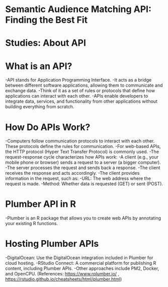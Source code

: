 Semantic Audience Matching API: Finding the Best Fit
================================================

# Studies: About API

# What is an API?
-API stands for Application Programming Interface.
-It acts as a bridge between different software applications, allowing them to communicate and exchange data.
-Think of it as a set of rules or protocols that define how applications can interact with each other.
-APIs enable developers to integrate data, services, and functionality from other applications without building everything from scratch.

# How Do APIs Work?
-Computers follow communication protocols to interact with each other. These protocols define the rules for communication.
-For web-based APIs, the HTTP protocol (Hyper Text Transfer Protocol) is commonly used.
-The request-response cycle characterizes how APIs work:
-A client (e.g., your mobile phone or browser) sends a request to a server (a bigger computer).
-The server processes the request and sends back a response.
-The client receives the response and acts accordingly.
-The client provides information in the request, such as:
-URL: The web address where the request is made.
-Method: Whether data is requested (GET) or sent (POST).

# Plumber API in R
-Plumber is an R package that allows you to create web APIs by annotating your existing R functions.

# Hosting Plumber APIs
-DigitalOcean: Use the DigitalOcean integration included in Plumber for cloud hosting.
-RStudio Connect: A commercial platform for publishing R content, including Plumber APIs.
-Other approaches include PM2, Docker, and OpenCPU.
(References: https://www.rplumber.io/ , https://rstudio.github.io/cheatsheets/html/plumber.html)
